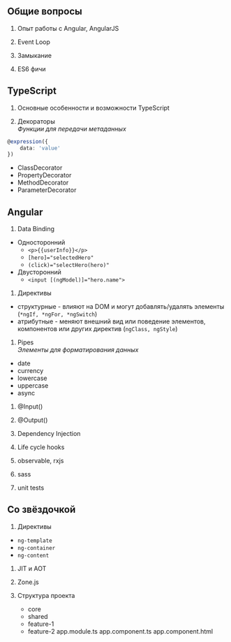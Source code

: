 ## Общие вопросы

1. Опыт работы с Angular, AngularJS


1. Event Loop


1. Замыкание


1. ES6 фичи



## TypeScript

1. Основные особенности и возможности TypeScript


1. Декораторы  
_Функции для передачи метаданных_

```typescript
@expression({
    data: 'value'
})
```

- ClassDecorator
- PropertyDecorator
- MethodDecorator
- ParameterDecorator



## Angular

1. Data Binding

- Односторонний
	- `<p>{{userInfo}}</p>`
	- `[hero]="selectedHero"`
	- `(click)="selectHero(hero)"`
- Двусторонний
	- `<input [(ngModel)]="hero.name">`


1. Директивы

- структурные - влияют на DOM и могут добавлять/удалять элементы (`*ngIf, *ngFor, *ngSwitch`)
- атрибутные - меняют внешний вид или поведение элементов, компонентов или других директив (`ngClass, ngStyle`)


1. Pipes  
_Элементы для форматирования данных_

- date
- currency
- lowercase
- uppercase
- async


1. @Input()



1. @Output()



1. Dependency Injection



1. Life cycle hooks




1. observable, rxjs



1. sass



1. unit tests



## Со звёздочкой

1. Директивы
- `ng-template`
- `ng-container`
- `ng-content`


1. JIT и AOT


1. Zone.js


1. Структура проекта
	- core
	- shared
	- feature-1
	- feature-2
	app.module.ts
	app.component.ts
	app.component.html
